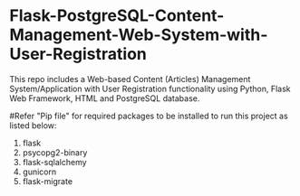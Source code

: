 # Flask-PostgreSQL-Content-Management-Web-System-with-User-Registration
This repo includes a Web-based Content (Articles) Management System/Application with User Registration functionality using Python, Flask Web Framework, HTML and PostgreSQL database.

#Refer "Pip file" for required packages to be installed to run this project as listed below:
1. flask
2. psycopg2-binary
3. flask-sqlalchemy
4. gunicorn
4. flask-migrate